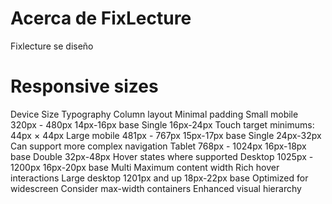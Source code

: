 # Acerca de FixLecture
Fixlecture se diseño 



# Responsive sizes
Device	Size	Typography	    Column          layout	    Minimal padding
Small mobile	320px - 480px	14px-16px base	Single      16px-24px Touch target minimums: 44px × 44px
Large mobile	481px - 767px	15px-17px base	Single	    24px-32px	Can support more complex navigation
Tablet	        768px - 1024px	16px-18px base	Double	    32px-48px	Hover states where supported
Desktop	        1025px - 1200px	16px-20px base	Multi	    Maximum content width	Rich hover interactions
Large desktop	1201px and up	18px-22px base	Optimized for widescreen	Consider max-width containers	Enhanced visual hierarchy